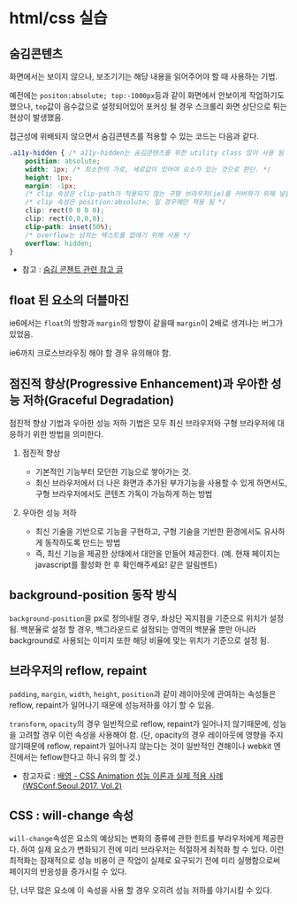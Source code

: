 # html/css 실습

## 숨김콘텐츠

화면에서는 보이지 않으나, 보조기기는 해당 내용을 읽어주어야 할 때 사용하는 기법.

예전에는 `positon:absolute; top:-1000px`등과 같이 화면에서 안보이게 작업하기도 했으나,
`top`값이 음수값으로 설정되어있어 포커싱 될 경우 스크롤리 화면 상단으로 튀는 현상이 발생했음.

접근성에 위배되지 않으면서 숨김콘텐츠를 적용할 수 있는 코드는 다음과 같다.

```css
.a11y-hidden { /* a11y-hidden는 숨김콘텐츠를 위한 utility class 많이 사용 됨 */
    position: absolute;
    width: 1px; /* 최소한의 가로, 세로값이 있어야 요소가 있는 것으로 판단. */
    height: 1px;
    margin: -1px;
    /* clip 속성은 clip-path가 적용되지 않는 구형 브라우저(ie)를 커버하기 위해 넣음.*/
    /* clip 속성은 position:absolute; 일 경우에만 적용 됨 */
    clip: rect(0 0 0 0);
    clip: rect(0,0,0,0);
    clip-path: inset(50%);
    /* overflow는 넘치는 텍스트를 없애기 위해 사용 */
    overflow: hidden;
}
```
* 참고 : [숨김 콘첸트 관련 참고 글](https://mulder21c.github.io/2019/03/22/screen-hide-text/)

## float 된 요소의 더블마진
ie6에서는 `float`의 방향과 `margin`의 방향이 같을때 `margin`이 2배로 생겨나는 버그가 있었음.

ie6까지 크로스브라우징 해야 할 경우 유의해야 함.

## 점진적 향상(Progressive Enhancement)과 우아한 성능 저하(Graceful Degradation)
점진적 향상 기법과 우아한 성능 저하 기법은 모두 최신 브라우저와 구형 브라우저에 대응하기 위한 방법을 의미한다.

1. 점진적 향상
    - 기본적인 기능부터 모던한 기능으로 쌓아가는 것.
    - 최신 브라우저에서 더 나은 화면과 추가된 부가기능을 사용할 수 있게 하면서도, 구형 브라우저에서도 콘텐츠 가독이 가능하게 하는 방법

2. 우아한 성능 저하
    - 최신 기술을 기반으로 기능을 구현하고, 구형 기술을 기반한 환경에서도 유사하게 동작하도록 만드는 방법
    - 즉, 최신 기능을 제공한 상태에서 대안을 만들어 제공한다. (예. 현재 페이지는 javascript를 활성화 한 후 확인해주세요! 같은 알림멘트)

## background-position 동작 방식
`background-position`을 px로 정의내릴 경우, 좌상단 꼭지점을 기준으로 위치가 설정 됨.
백분율로 설정 할 경우, 백그라운드로 설정되는 영역의 백분율 뿐만 아니라 background로 사용되는 이미지 또한 해당 비율에 맞는 위치가 기준으로 설정 됨.

## 브라우저의 reflow, repaint
`padding`, `margin`, `width`, `height`, `position`과 같이 레이아웃에 관여하는 속성들은 reflow, repaint가 일어나기 때문에 성능저하를 야기 할 수 있음.

`transform`, `opacity`의 경우 일반적으로 reflow, repaint가 일어나지 않기때문에, 성능을 고려할 경우 이런 속성을 사용해야 함.
(단, opacity의 경우 레이아웃에 영향을 주지 않기때문에 reflow, repaint가 일어나지 않는다는 것이 일반적인 견해이나 webkit 엔진에서는 feflow한다고 하니 유의 할 것.)

* 참고자료 : [배영 - CSS Animation 성능 이론과 실제 적용 사례 (WSConf.Seoul.2017. Vol.2)](https://www.slideshare.net/wsconf/css-animation-wsconfseoul2017-vol2?qid=d1c12dab-f8b0-4b4c-a5af-964e5cae15e0&v=&b=&from_search=15)

## CSS : will-change 속성
`will-change`속성은 요소의 예상되는 변화의 종류에 관한 힌트를 부라우저에게 제공한다. 
하여 실제 요소가 변화되기 전에 미리 브라우저는 적절하게 최적화 할 수 있다.
이런 최적화는 잠재적으로 성능 비용이 큰 작업이 실제로 요구되기 전에 미리 실행함으로써 페이지의 반응성을 증가시킬 수 있다.

단, 너무 많은 요소에 이 속성을 사용 할 경우 오히려 성능 저하를 야기시킬 수 있다. 